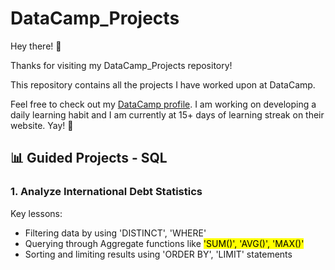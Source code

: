 # DataCamp_Projects

Hey there! 👋

Thanks for visiting my DataCamp_Projects repository!

This repository contains all the projects I have worked upon at DataCamp.

Feel free to check out my [DataCamp profile](https://www.datacamp.com/profile/rohaanzuberi). I am working on developing a daily learning habit and I am currently at 15+ days of learning streak on their website. Yay! 🥳

## 📊 Guided Projects - SQL

### 1. Analyze International Debt Statistics

Key lessons:
- Filtering data by using 'DISTINCT', 'WHERE'
- Querying through Aggregate functions like <mark>'SUM()', 'AVG()', 'MAX()'</mark>
- Sorting and limiting results using 'ORDER BY', 'LIMIT' statements
